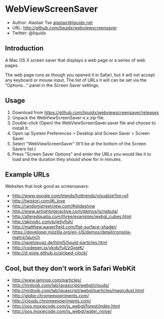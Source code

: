 WebViewScreenSaver
==================

 - Author: Alastair Tse <alastair@liquidx.net>
 - URL: http://github.com/liquidx/webviewscreensaver
 - Twitter: @liquidx

Introduction
------------
A Mac OS X screen saver that displays a web page or a series of web pages.

The web page runs as though you opened it in Safari, but it will not accept
any keyboard or mouse input. The list of URLs it will can be set via
the "Options..." panel in the Screen Saver settings.

Usage
-----

1. Download from https://github.com/liquidx/webviewscreensaver/releases
2. Unpack the WebViewScreenSaver-x.x.zip file.
3. Double-click (Open) the WebViewScreenSaver.saver file and choose to install
   it.
4. Open up System Preferences > Desktop and Screen Saver > Screen Saver
5. Select "WebViewScreenSaver" (It'll be at the bottom of the Screen Savers list.)
6. Press "Screen Saver Options" and enter the URLs you would like it to load and the
   duration they should show for in minutes.

Example URLs
------------

Websites that look good as screensavers:

 - http://www.google.com/trends/hottrends/visualize?pn=p1
 - http://twistori.com/#i_love
 - http://randomstreetview.com/#slideshow
 - http://www.airtightinteractive.com/demos/js/nebula/
 - http://alteredqualia.com/three/examples/webgl_cubes.html
 - http://akirodic.com/p/jellyfish/
 - http://matthew.wagerfield.com/flat-surface-shader/
 - https://developer.mozilla.org/en-US/demos/detail/consola-matrix/launch
 - http://spielzeugz.de/html5/liquid-particles.html
 - http://codepen.io/ykob/full/zGpjeK/
 - http://d-pixie.github.io/striped-clock/

Cool, but they don't work in Safari WebKit
------------------------------------------
 - http://www.iamnop.com/particles/
 - http://mrdoob.com/lab/javascript/webgl/clouds/
 - http://mrdoob.com/lab/javascript/webgl/particles/magicdust.html
 - http://globe.chromeexperiments.com/
 - http://clouds.chromeexperiments.com/
 - http://oos.moxiecode.com/js_webgl/forest/index.html
 - http://oos.moxiecode.com/js_webgl/water_noise/
